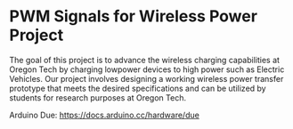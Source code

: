 # PWM Signals for Wireless Power Project
The goal of this project is to advance the wireless charging capabilities at Oregon Tech by charging lowpower devices to high power such as Electric Vehicles. Our project involves designing a working wireless power transfer prototype that meets the desired specifications and can be utilized by students for research purposes at Oregon Tech.

Arduino Due:
https://docs.arduino.cc/hardware/due 

